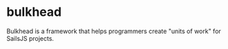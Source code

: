 bulkhead
========

Bulkhead is a framework that helps programmers create "units of work" for SailsJS projects.
